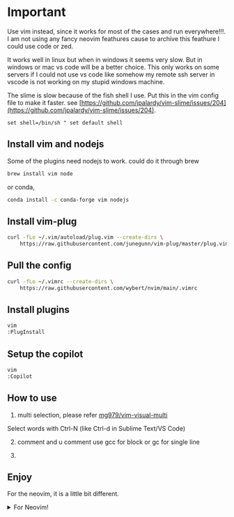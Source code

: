 # Important

Use vim instead, since it works for most of the cases and run everywhere!!!. I am not using any fancy neovim feathures cause to archive this feathure I could use code or zed.

It works well in linux but when in windows it seems very slow. But in windows or mac vs code will be a better choice. This only works on some servers if I could not use vs code like somehow my remote ssh server in vscode is not working on my stupid windows machine.

The slime is slow because of the fish shell I use. Put this in the vim config file to make it faster. see [https://github.com/jpalardy/vim-slime/issues/204](https://github.com/jpalardy/vim-slime/issues/204).

```vim
set shell=/bin/sh " set default shell
```

## Install vim and nodejs

Some of the plugins need nodejs to work. could do it through brew

```bash
brew install vim node
```

or conda,

```bash
conda install -c conda-forge vim nodejs
```

## Install vim-plug

```bash
curl -fLo ~/.vim/autoload/plug.vim --create-dirs \
    https://raw.githubusercontent.com/junegunn/vim-plug/master/plug.vim
```

## Pull the config

```bash
curl -fLo ~/.vimrc --create-dirs \
    https://raw.githubusercontent.com/wybert/nvim/main/.vimrc
```

## Install plugins

```bash
vim
:PlugInstall
```

## Setup the copilot

```bash
vim
:Copilot
```

## How to use

1. multi selection, please refer [mg979/vim-visual-multi](https://github.com/mg979/vim-visual-multi)

Select words with Ctrl-N (like Ctrl-d in Sublime Text/VS Code)

2. comment and u comment use gcc for block or gc for single line

3.

## Enjoy

For the neovim, it is a little bit different.

<details>
  <summary>For Neovim!</summary>

## For Neovim

### Install neovim

#### For linux

from https://github.com/neovim/neovim/wiki/Installing-Neovim

```bash
curl -LO https://github.com/neovim/neovim/releases/latest/download/nvim.appimage
chmod u+x nvim.appimage
./nvim.appimage

# you can rename the nvim.appimge too
mv nvim.appimage nvim
chmod u+x nvim

# If the ./nvim.appimage command fails, try:

./nvim.appimage --appimage-extract
./squashfs-root/AppRun --version

# Optional: exposing nvim globally.
sudo mv squashfs-root /
sudo ln -s /squashfs-root/AppRun /usr/bin/nvim
nvim

```

#### For Mac

```bash
brew instal neovim
```

### pull the config

```bash
cd ~/.config
git clone https://github.com/wybert/nvim.git
rm -rf ~/.config/nvim/.git
```

### Dependacy

1. ripgrep `sudo apt-get install ripgrep`
2. fd `sudo apt install fd-find`
3. if you want use Github Copilot, install nodejs `brew install node`

### install vim-plug

Why use vim-plug?
bc it work with vim and neovim

```bash
sh -c 'curl -fLo "${XDG_DATA_HOME:-$HOME/.local/share}"/nvim/site/autoload/plug.vim --create-dirs \
       https://raw.githubusercontent.com/junegunn/vim-plug/master/plug.vim'
```

### install plugins

```bash
nvim
:PlugInstall
```

### Setup the copilot

```bash
nvim
:Copilot
```

</details>
